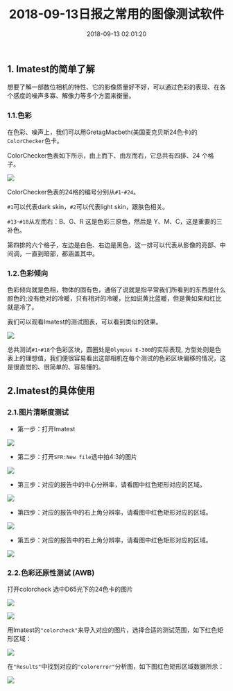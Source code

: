 ﻿---
title: 2018-09-13日报之常用的图像测试软件
comments: true
date: 2018-09-13 02:01:20
categories: 博客列表
tags: Camera tuning小组日报
about:

---
## 1. Imatest的简单了解

想要了解一部数位相机的特性、它的影像质量好不好，可以通过色彩的表现、在各个感度的噪声多寡、解像力等多个方面来衡量。

### 1.1.色彩

在色彩、噪声上，我们可以用GretagMacbeth(美国麦克贝斯24色卡)的`ColorChecker`色卡。

ColorChecker色表如下所示，由上而下、由左而右，它总共有四排、24 个格子。

![ ](https://www.cnblogs.com/images/cnblogs_com/cliy-10/1299108/o_6.png)

ColorChecker色表的24格的编号分别从`#1`-`#24`。

`#1`可以代表dark skin，`#2`可以代表light skin，跟肤色相关。

`#13`-`#18`从左而右：B、G、R 这是色彩三原色，然后是 Y、M、C，这是重要的三补色。

第四排的六个格子，左边是白色、右边是黑色，这一排可以代表从影像的亮部、中间调，一直到暗部，都涵盖其中。

### 1.2.色彩倾向

色彩倾向就是色相，物体的固有色，通俗了说就是指平常我们所看到的东西是什么颜色的;没有绝对的冷暖，只有相对的冷暖，比如说黄比蓝暖，但是黄如果和红比就是冷了。

我们可以观看Imatest的测试图表，可以看到类似的效果。

![ ](https://www.cnblogs.com/images/cnblogs_com/cliy-10/1299108/o_7.png)

总共测试`#1`-`#18`个色彩区块，圆圈处是`Olympus E-300`的实际表现, 方型处则是色表上的理想值，我们便很容易看出这部相机在每个测试的色彩区块偏移的情况，这是很直觉的、很简单的、容易懂的。

## 2.Imatest的具体使用

### 2.1.图片清晰度测试

* 第一步：打开Imatest

![ ](https://www.cnblogs.com/images/cnblogs_com/cliy-10/1299108/o_8.png)

* 第二步：打开`SFR:New file`选中拍4:3的图片

![ ](https://www.cnblogs.com/images/cnblogs_com/cliy-10/1299108/o_9.png)

* 第三步：对应的报告中的中心分辨率，请看图中红色矩形对应的区域。

![ ](https://www.cnblogs.com/images/cnblogs_com/cliy-10/1299108/o_10.png)

* 第四步：对应的报告中的右上角分辨率，请看图中红色矩形对应的区域。

![ ](https://www.cnblogs.com/images/cnblogs_com/cliy-10/1299108/o_11.png)

* 第五步：对应的报告中的右上角分辨率，请看图中红色矩形对应的区域。

![ ](https://www.cnblogs.com/images/cnblogs_com/cliy-10/1299108/o_12.png)

### 2.2.色彩还原性测试 (AWB)

打开colorcheck 选中D65光下的24色卡的图片

![ ](https://www.cnblogs.com/images/cnblogs_com/cliy-10/1299108/o_13.png)

![ ](https://www.cnblogs.com/images/cnblogs_com/cliy-10/1299108/o_14.png)

用Imatest的`"colorcheck"`来导入对应的图片，选择合适的测试范围，如下红色矩形区域：

![ ](https://www.cnblogs.com/images/cnblogs_com/cliy-10/1299108/o_15.png)

在`"Results"`中找到对应的`"colorerror"`分析图，如下图红色矩形区域数据所示：

![ ](https://www.cnblogs.com/images/cnblogs_com/cliy-10/1299108/o_16.png)